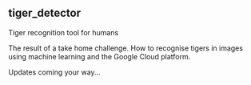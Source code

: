 ## tiger_detector
Tiger recognition tool for humans 

The result of a take home challenge. How to recognise tigers in images using machine learning and the Google Cloud platform.


Updates coming your way...
